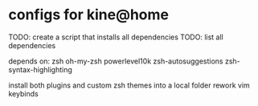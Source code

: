 # configs for kine@home

TODO: create a script that installs all dependencies
TODO: list all dependencies

depends on:
zsh
oh-my-zsh
powerlevel10k
zsh-autosuggestions
zsh-syntax-highlighting

install both plugins and custom zsh themes into a local folder
rework vim keybinds

